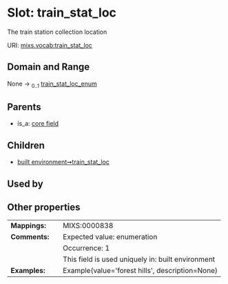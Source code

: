
# Slot: train_stat_loc


The train station collection location

URI: [mixs.vocab:train_stat_loc](https://w3id.org/mixs/vocab/train_stat_loc)


## Domain and Range

None &#8594;  <sub>0..1</sub> [train_stat_loc_enum](train_stat_loc_enum.md)

## Parents

 *  is_a: [core field](core_field.md)

## Children

 *  [built environment➞train_stat_loc](built_environment_train_stat_loc.md)

## Used by


## Other properties

|  |  |  |
| --- | --- | --- |
| **Mappings:** | | MIXS:0000838 |
| **Comments:** | | Expected value: enumeration |
|  | | Occurrence: 1 |
|  | | This field is used uniquely in: built environment |
| **Examples:** | | Example(value='forest hills', description=None) |

